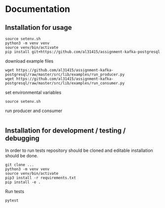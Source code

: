 # Documentation

## Installation for usage

```
source setenv.sh
python3 -m venv venv
source venv/bin/activate
pip install git+https://github.com/al31415/assignment-kafka-postgresql
```

download example files 

```
wget https://github.com/al31415/assignment-kafka-postgresql/raw/master/src/lib/examples/run_producer.py
wget https://github.com/al31415/assignment-kafka-postgresql/raw/master/src/lib/examples/run_consumer.py
```

set environmental variables

```
source setenv.sh
```

run producer and consumer

```
```


## Installation for development / testing / debugging

In order to run tests repository should be cloned and editable installation should be done.

```
git clone ...
python3 -m venv venv
source venv/bin/activate
pip3 install -r requirements.txt
pip install -e .
```

Run tests

```
pytest
```

